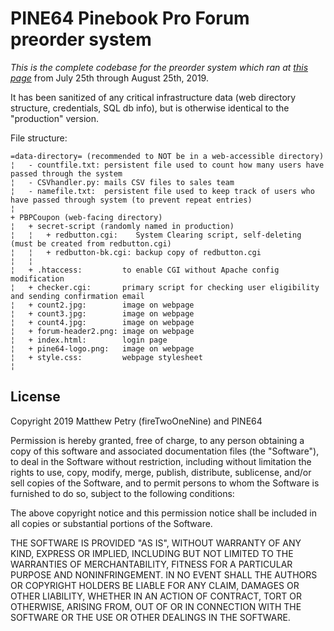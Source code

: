 # PINE64 Pinebook Pro Forum preorder system

*This is the complete codebase for the preorder system which ran at [this page](https://pine64.org/PBPCoupon/index.html)* from July 25th through August 25th, 2019.

It has been sanitized of any critical infrastructure data (web directory structure, credentials, SQL db info), but is otherwise identical to the "production" version.

File structure:

	=data-directory= (recommended to NOT be in a web-accessible directory)
	¦	- countfile.txt: persistent file used to count how many users have passed through the system
	¦ 	- CSVhandler.py: mails CSV files to sales team
	¦ 	- namefile.txt:  persistent file used to keep track of users who have passed through system (to prevent repeat entries)
	¦
	+ PBPCoupon (web-facing directory)
	¦	+ secret-script (randomly named in production)
	¦	¦	+ redbutton.cgi:    System Clearing script, self-deleting (must be created from redbutton.cgi)
	¦	¦	+ redbutton-bk.cgi: backup copy of redbutton.cgi
	¦ 	¦	
	¦	+ .htaccess:         to enable CGI without Apache config modification
	¦	+ checker.cgi:	     primary script for checking user eligibility and sending confirmation email
	¦	+ count2.jpg:        image on webpage
	¦	+ count3.jpg:        image on webpage
	¦	+ count4.jpg:        image on webpage
	¦	+ forum-header2.png: image on webpage
	¦	+ index.html:        login page
	¦	+ pine64-logo.png:   image on webpage
	¦	+ style.css:         webpage stylesheet
	¦

## License
Copyright 2019 Matthew Petry (fireTwoOneNine) and PINE64

Permission is hereby granted, free of charge, to any person obtaining a copy of this software and associated documentation files (the "Software"), to deal in the Software without restriction, including without limitation the rights to use, copy, modify, merge, publish, distribute, sublicense, and/or sell copies of the Software, and to permit persons to whom the Software is furnished to do so, subject to the following conditions:

The above copyright notice and this permission notice shall be included in all copies or substantial portions of the Software.

THE SOFTWARE IS PROVIDED "AS IS", WITHOUT WARRANTY OF ANY KIND, EXPRESS OR IMPLIED, INCLUDING BUT NOT LIMITED TO THE WARRANTIES OF MERCHANTABILITY, FITNESS FOR A PARTICULAR PURPOSE AND NONINFRINGEMENT. IN NO EVENT SHALL THE AUTHORS OR COPYRIGHT HOLDERS BE LIABLE FOR ANY CLAIM, DAMAGES OR OTHER LIABILITY, WHETHER IN AN ACTION OF CONTRACT, TORT OR OTHERWISE, ARISING FROM, OUT OF OR IN CONNECTION WITH THE SOFTWARE OR THE USE OR OTHER DEALINGS IN THE SOFTWARE.